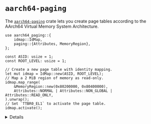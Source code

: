 # `aarch64-paging`

The [`aarch64-paging`][1] crate lets you create page tables according to the
AArch64 Virtual Memory System Architecture.

```rust,editable,compile_fail
use aarch64_paging::{
    idmap::IdMap,
    paging::{Attributes, MemoryRegion},
};

const ASID: usize = 1;
const ROOT_LEVEL: usize = 1;

// Create a new page table with identity mapping.
let mut idmap = IdMap::new(ASID, ROOT_LEVEL);
// Map a 2 MiB region of memory as read-only.
idmap.map_range(
    &MemoryRegion::new(0x80200000, 0x80400000),
    Attributes::NORMAL | Attributes::NON_GLOBAL | Attributes::READ_ONLY,
).unwrap();
// Set `TTBR0_EL1` to activate the page table.
idmap.activate();
```

<details>

- For now it only supports EL1, but support for other exception levels should be
  straightforward to add.
- This is used in Android for the [Protected VM Firmware][2].
- There's no easy way to run this example, as it needs to run on real hardware
  or under QEMU.

</details>

[1]: https://crates.io/crates/aarch64-paging
[2]: https://cs.android.com/android/platform/superproject/+/master:packages/modules/Virtualization/pvmfw/
